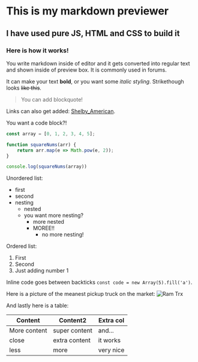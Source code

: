 # This is my markdown previewer
## I have used pure JS, HTML and CSS to build it
### Here is how it works!

You write markdown inside of editor and it gets converted into regular text and shown inside of preview box. It is commonly used in forums.

It can make your text __bold__, 
or you want some *italic styling*.
Strikethough looks ~~like this~~.

> You can add blockquote!

Links can also get added: [Shelby_American](https://www.shelby.com).

You want a code block?!
```javascript
const array = [0, 1, 2, 3, 4, 5];

function squareNums(arr) {
    return arr.map(e => Math.pow(e, 2));
}

console.log(squareNums(array))
```
Unordered list:
* first
* second
* nesting
    * nested
    * you want more nesting?
        * more nested
        * MOREE!!
            * no more nesting!

Ordered list:
1. First
1. Second
1. Just adding number 1 

Inline code goes between backticks `const code = new Array(5).fill('a')`.

Here is a picture of the meanest pickup truck on the market:
![Ram Trx](https://i.ytimg.com/vi/tGxACULkPhI/maxresdefault.jpg)

And lastly here is a table:

| Content     | Content2   | Extra col  |
| ----------  | ---------- | ---------  |
| More content| super content | and...  |
| close      | extra content | it works |
| less       | more          | very nice |